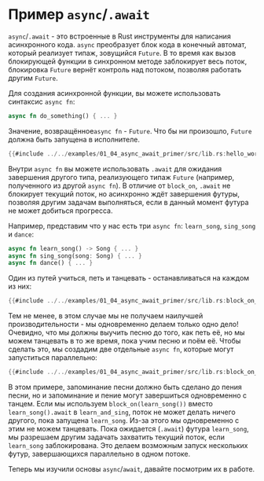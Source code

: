 # Пример `async`/`.await`

`async`/`.await` - это встроенные в Rust 
инструменты для написания асинхронного кода. 
`async` преобразует блок кода в конечный автомат, 
который реализует типаж, зовущийся `Future`. В то 
время как вызов блокирующей функции в синхронном методе 
заблокирует весь поток, блокировка `Future` вернёт 
контроль над потоком, позволяя работать другим 
`Future`.

Для создания асинхронной функции, вы можете использовать 
синтаксис `async fn`:

```rust
async fn do_something() { ... }
```

Значение, возвращённое`async fn` - `Future`. Что бы ни произошло, `Future` должна быть запущена в исполнителе.

```rust
{{#include ../../examples/01_04_async_await_primer/src/lib.rs:hello_world}}
```

Внутри `async fn` вы можете использовать 
`.await` для ожидания завершения другого типа, 
реализующего типаж `Future` (например, 
полученного из другой `async fn`). В отличие от 
`block_on`, `.await` не блокирует 
текущий поток, но асинхронно ждёт завершения футуры, позволяя 
другим задачам выполняться, если в данный момент футура не 
может добиться прогресса.

Например, представим что у нас есть три `async fn`: 
`learn_song`, `sing_song` и 
`dance`:

```rust
async fn learn_song() -> Song { ... }
async fn sing_song(song: Song) { ... }
async fn dance() { ... }
```

Один из путей учиться, петь и танцевать - останавливаться на каждом из них:

```rust
{{#include ../../examples/01_04_async_await_primer/src/lib.rs:block_on_each}}
```

Тем не менее, в этом случае мы не получаем наилучшей 
производительности - мы одновременно делаем только одно дело! 
Очевидно, что мы должны выучить песню до того, как петь её, но 
мы можем танцевать в то же время, пока учим песню и поём её. 
Чтобы сделать это, мы создадим две отдельные 
`async fn`, которые могут запуститься параллельно:

```rust
{{#include ../../examples/01_04_async_await_primer/src/lib.rs:block_on_main}}
```

В этом примере, запоминание песни должно быть сделано до 
пения песни, но и запоминание и пение могут завершиться 
одновременно с танцем. Если мы используем 
`block_on(learn_song())` вместо 
`learn_song().await` в `learn_and_sing`, 
поток не может делать ничего другого, пока запущена 
`learn_song`. Из-за этого мы одновременно с этим не 
можем танцевать. Пока ожидается (`.await`) футура 
`learn_song`, мы разрешаем другим задачать 
захватить текущий поток, если `learn_song` 
заблокирована. Это делаем возможным запуск нескольких футур, 
завершающихся параллельно в одном потоке.

Теперь мы изучили основы `async`/`await`, давайте посмотрим их в работе.
